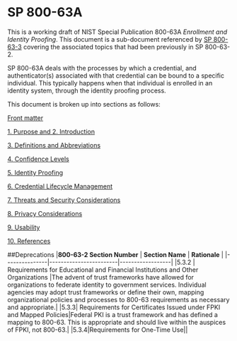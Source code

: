 # SP 800-63A

This is a working draft of NIST Special Publication 800-63A *Enrollment and Identity Proofing*. This document is a sub-document referenced by [SP 800-63-3](../sp800-63-3/README.md) covering the associated topics that had been previously in SP 800-63-2.

SP 800-63A deals with the processes by which a credential, and authenticator(s) associated with that credential can be bound to a specific individual. This typically happens when that individual is enrolled in an identity system, through the identity proofing process.

This document is broken up into sections as follows:

[Front matter](front.md)

[1. Purpose and 2. Introduction](sec1_2_introduction.md)

[3. Definitions and Abbreviations](sec3_definitions.md)

[4. Confidence Levels](sec4_confidence.md)

[5. Identity Proofing](sec5_proofing.md)

[6. Credential Lifecycle Management](sec6_lifecycle.md)

[7. Threats and Security Considerations](sec7_security.md)

[8. Privacy Considerations](sec8_privacy.md)

[9. Usability](sec9_usability.md)

[10. References](sec10_references.md)

##Deprecations
|**800-63-2 Section Number**   |     **Section Name**  | **Rationale** |
|---------------|------------------------|------------------|
|5.3.2 | Requirements for Educational and Financial Institutions and Other Organizations |The advent of trust frameworks have allowed for organizations to federate identity to government services.  Individual agencies may adopt trust frameworks or define their own, mapping organizational policies and processes to 800-63 requirements as necessary and appropriate.|
|5.3.3| Requirements for Certificates Issued under FPKI and Mapped Policies|Federal PKI is a trust framework and has defined a mapping to 800-63.  This is appropriate and should live within the auspices of FPKI, not 800-63.|
|5.3.4|Requirements for One-Time Use||
